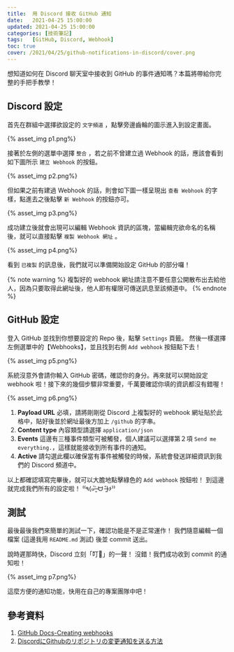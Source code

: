 ```yaml
---
title:  用 Discord 接收 GitHub 通知
date:   2021-04-25 15:00:00
updated: 2021-04-25 15:00:00
categories: [技術筆記]
tags:   [GitHub, Discord, Webhook]
toc: true
cover: /2021/04/25/github-notifications-in-discord/cover.png
---
```


想知道如何在 Discord 聊天室中接收到 GitHub 的事件通知嗎？本篇將帶給你完整的手把手教學！

<!-- more -->

## Discord 設定

首先在群組中選擇欲設定的 `文字頻道` ，點擊旁邊齒輪的圖示進入到設定畫面。

{% asset_img p1.png%}

接著於左側的選單中選擇 `整合` ，若之前不曾建立過 Webhook 的話，應該會看到如下圖所示 `建立 Webhook` 的按鈕。

{% asset_img p2.png%}

但如果之前有建過 Webhook 的話，則會如下圖一樣呈現出 `查看 Webhook` 的字樣，點進去之後點擊 `新 Webhook` 的按鈕亦可。

{% asset_img p3.png%}

成功建立後就會出現可以編輯 Webhook 資訊的區塊，當編輯完欲命名的名稱後，就可以直接點擊 `複製 Webhook 網址` 。

{% asset_img p4.png%}

看到 `已複製` 的訊息後，我們就可以準備開始設定 GitHub 的部分囉！

{% note warning %}
複製好的 webhook 網址請注意不要任意公開散布出去給他人，因為只要取得此網址後，他人即有權限可傳送訊息至該頻道中。
{% endnote %}

## GitHub 設定

登入 GitHub 並找到你想要設定的 Repo 後，點擊 `Settings` 頁籤。
然後一樣選擇左側選單中的【Webhooks】，並且找到右側 `Add webhook` 按鈕點下去！

{% asset_img p5.png%}

系統沒意外會請你輸入 GitHub 密碼，確認你的身分。再來就可以開始設定 webhook 啦！接下來的幾個步驟非常重要，千萬要確認你填的資訊都沒有錯喔！

{% asset_img p6.png%}

1. **Payload URL**
   必填，請將剛剛從 Discord 上複製好的 webhook 網址貼於此格中，貼好後並於網址最後方加上 `/github` 的字串。
2. **Content type**
   內容類型請選擇 `application/json`
3. **Events**
   這邊有三種事件類型可被觸發，個人建議可以選擇第２項 `Send me everything.`，這樣就能接收到所有事件的通知。
4. **Active**
   請勾選此欄以確保當有事件被觸發的時候，系統會發送詳細資訊到我們的 Discord 頻道中。

以上都確認填寫完畢後，就可以大膽地點擊綠色的 `Add webhook` 按鈕啦！
到這邊就完成我們所有的設定啦！ ⁽⁽٩(๑˃̶͈̀ ᗨ ˂̶͈́)۶⁾⁾

## 測試

最後最後我們來簡單的測試一下，確認功能是不是正常運作！
我們隨意編輯一個檔案 (這邊我用 `README.md` 測試) 後並 commit 送出。

說時遲那時快，Discord 立刻「叮🔔」的一聲！
沒錯！我們成功收到 commit 的通知啦！

{% asset_img p7.png%}

這麼方便的通知功能，快用在自己的專案團隊中吧！

## 參考資料
1. [GitHub Docs-Creating webhooks](https://docs.github.com/en/developers/webhooks-and-events/creating-webhooks)
2. [DiscordにGithubのリポジトリの変更通知を送る方法](https://qiita.com/Papillon6814/items/7bfd95cbd1b5a80afb92)
